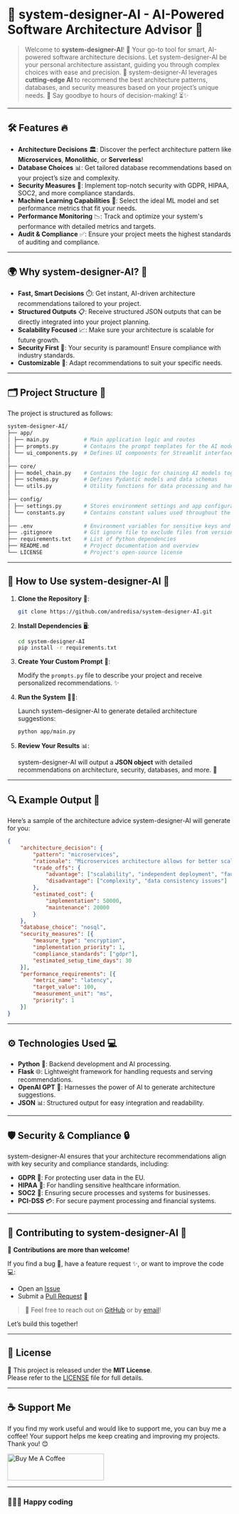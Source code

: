 # 🧠 **system-designer-AI - AI-Powered Software Architecture Advisor** 🚀

>Welcome to **system-designer-AI**! 🎉 Your go-to tool for smart, AI-powered software architecture decisions. Let system-designer-AI be your personal architecture assistant, guiding you through complex choices with ease and precision. 🌟 system-designer-AI leverages **cutting-edge AI** to recommend the best architecture patterns, databases, and security measures based on your project’s unique needs. 🚀 Say goodbye to hours of decision-making! ⏳✨

---

## 🛠️ **Features** 🔥

- **Architecture Decisions** 🏛️: Discover the perfect architecture pattern like **Microservices**, **Monolithic**, or **Serverless**! 
- **Database Choices** 📊: Get tailored database recommendations based on your project’s size and complexity. 
- **Security Measures** 🔐: Implement top-notch security with GDPR, HIPAA, SOC2, and more compliance standards. 
- **Machine Learning Capabilities** 🤖: Select the ideal ML model and set performance metrics that fit your needs. 
- **Performance Monitoring** 📉: Track and optimize your system's performance with detailed metrics and targets. 
- **Audit & Compliance** ✅: Ensure your project meets the highest standards of auditing and compliance.

---

## 🌍 **Why system-designer-AI?** 🌟

- **Fast, Smart Decisions** ⏱️: Get instant, AI-driven architecture recommendations tailored to your project. 
- **Structured Outputs** 📋: Receive structured JSON outputs that can be directly integrated into your project planning. 
- **Scalability Focused** 📈: Make sure your architecture is scalable for future growth. 
- **Security First** 🔐: Your security is paramount! Ensure compliance with industry standards. 
- **Customizable** 🔄: Adapt recommendations to suit your specific needs. 

---

## 🗂️ **Project Structure** 📁

The project is structured as follows:

```bash
system-designer-AI/
├── app/
│ ├── main.py           # Main application logic and routes
│ ├── prompts.py        # Contains the prompt templates for the AI models
│ └── ui_components.py  # Defines UI components for Streamlit interface
│
├── core/
│ ├── model_chain.py    # Contains the logic for chaining AI models together
│ ├── schemas.py        # Defines Pydantic models and data schemas
│ └── utils.py          # Utility functions for data processing and handling
│
├── config/
│ ├── settings.py       # Stores environment settings and app configurations
│ └── constants.py      # Contains constant values used throughout the project
│
├── .env                # Environment variables for sensitive keys and config
├── .gitignore          # Git ignore file to exclude files from version control
├── requirements.txt    # List of Python dependencies
├── README.md           # Project documentation and overview
└── LICENSE             # Project's open-source license
```

---

## 🔧 **How to Use system-designer-AI** 🚀

1. **Clone the Repository** 🧳:

    ```bash
    git clone https://github.com/andredisa/system-designer-AI.git
    ```

2. **Install Dependencies** 🖥️:

    ```bash
    cd system-designer-AI
    pip install -r requirements.txt
    ```

3. **Create Your Custom Prompt** 📝:

    Modify the `prompts.py` file to describe your project and receive personalized recommendations. ✨

4. **Run the System** 🏃‍♂️:

    Launch system-designer-AI to generate detailed architecture suggestions:

    ```bash
    python app/main.py
    ```

5. **Review Your Results** 📊:

    system-designer-AI will output a **JSON object** with detailed recommendations on architecture, security, databases, and more. 📃

---

## 🔍 **Example Output** 🎯

Here’s a sample of the architecture advice system-designer-AI will generate for you:

```json
{
    "architecture_decision": {
        "pattern": "microservices",
        "rationale": "Microservices architecture allows for better scalability and independent deployment.",
        "trade_offs": {
            "advantage": ["scalability", "independent deployment", "fault isolation"],
            "disadvantage": ["complexity", "data consistency issues"]
        },
        "estimated_cost": {
            "implementation": 50000,
            "maintenance": 20000
        }
    },
    "database_choice": "nosql",
    "security_measures": [{
        "measure_type": "encryption",
        "implementation_priority": 1,
        "compliance_standards": ["gdpr"],
        "estimated_setup_time_days": 30
    }],
    "performance_requirements": [{
        "metric_name": "latency",
        "target_value": 100,
        "measurement_unit": "ms",
        "priority": 1
    }]
}
```

---

## ⚙️ **Technologies Used** 💻

- **Python** 🐍: Backend development and AI processing.
- **Flask** 🌐: Lightweight framework for handling requests and serving recommendations.
- **OpenAI GPT** 🤖: Harnesses the power of AI to generate architecture suggestions.
- **JSON** 📊: Structured output for easy integration and readability.

---

## 🛡️ **Security & Compliance** 🔒

system-designer-AI ensures that your architecture recommendations align with key security and compliance standards, including:

- **GDPR** 📜: For protecting user data in the EU.
- **HIPAA** 🏥: For handling sensitive healthcare information.
- **SOC2** 🏢: Ensuring secure processes and systems for businesses.
- **PCI-DSS** 💳: For secure payment processing and financial systems.

---

## 🤝 **Contributing to system-designer-AI** 🌟

🎉 **Contributions are more than welcome!**

If you find a bug 🐞, have a feature request ✨, or want to improve the code 💻:

- Open an [Issue](https://github.com/andredisa/system-designer-AI/issues)  
- Submit a [Pull Request](https://github.com/andredisa/system-designer-AI/pulls) 🚀  

>💬 Feel free to reach out on [GitHub](https://github.com/andredisa) or by [email](mailto:andreadisanti22@gmail.com)!

Let’s build this together!

---

## 📜 License

📄 This project is released under the **MIT License**.  
Please refer to the [LICENSE](LICENSE) file for full details.

---

## ☕ Support Me

If you find my work useful and would like to support me, you can buy me a coffee! Your support helps me keep creating and improving my projects. Thank you! 😊

<a href="https://www.buymeacoffee.com/andredisa" target="_blank"><img src="https://cdn.buymeacoffee.com/buttons/v2/default-yellow.png" alt="Buy Me A Coffee" style="height: 60px !important;width: 217px !important;" ></a>

---

### 🧑‍💻✨ Happy coding
